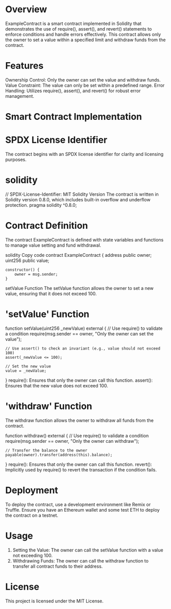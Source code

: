 # Overview
ExampleContract is a smart contract implemented in Solidity that demonstrates the use of require(), assert(), and revert() statements to enforce conditions and handle errors effectively. This contract allows only the owner to set a value within a specified limit and withdraw funds from the contract.

# Features
Ownership Control: Only the owner can set the value and withdraw funds.
Value Constraint: The value can only be set within a predefined range.
Error Handling: Utilizes require(), assert(), and revert() for robust error management.

# Smart Contract Implementation
# SPDX License Identifier
The contract begins with an SPDX license identifier for clarity and licensing purposes.

# solidity

// SPDX-License-Identifier: MIT
Solidity Version
The contract is written in Solidity version 0.8.0, which includes built-in overflow and underflow protection.
pragma solidity ^0.8.0;

# Contract Definition
The contract ExampleContract is defined with state variables and functions to manage value setting and fund withdrawal.

solidity
Copy code
contract ExampleContract {
    address public owner;
    uint256 public value;

    constructor() {
        owner = msg.sender;
    }
setValue Function
The setValue function allows the owner to set a new value, ensuring that it does not exceed 100.


# 'setValue' Function
function setValue(uint256 _newValue) external {
    // Use require() to validate a condition
    require(msg.sender == owner, "Only the owner can set the value");

    // Use assert() to check an invariant (e.g., value should not exceed 100)
    assert(_newValue <= 100);

    // Set the new value
    value = _newValue;
}
require(): Ensures that only the owner can call this function.
assert(): Ensures that the new value does not exceed 100.

# 'withdraw' Function
The withdraw function allows the owner to withdraw all funds from the contract.


function withdraw() external {
    // Use require() to validate a condition
    require(msg.sender == owner, "Only the owner can withdraw");

    // Transfer the balance to the owner
    payable(owner).transfer(address(this).balance);
}
require(): Ensures that only the owner can call this function.
revert(): Implicitly used by require() to revert the transaction if the condition fails.

# Deployment
To deploy the contract, use a development environment like Remix or Truffle. Ensure you have an Ethereum wallet and some test ETH to deploy the contract on a testnet.

# Usage
1) Setting the Value:
The owner can call the setValue function with a value not exceeding 100.
2) Withdrawing Funds:
The owner can call the withdraw function to transfer all contract funds to their address.

# License
This project is licensed under the MIT License.

